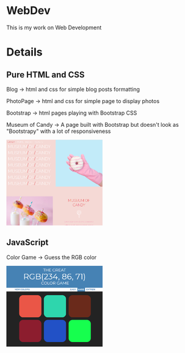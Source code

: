 # WebDev
This is my work on Web Development

# Details
## Pure HTML and CSS
Blog -> html and css for simple blog posts formatting

PhotoPage -> html and css for simple page to display photos

Bootstrap -> html pages playing with Bootstrap CSS

Museum of Candy -> A page built with Bootstrap but doesn't look as "Bootstrapy" with a lot of responsiveness

<img src="img/MuseumOfCandy.png" width="50%">

## JavaScript
Color Game -> Guess the RGB color

<img src="img/ColorGame.png" width="50%">
